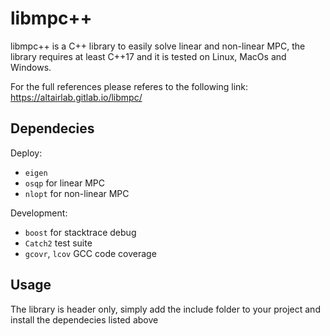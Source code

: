 # libmpc++
libmpc++ is a C++ library to easily solve linear and non-linear MPC, the library requires at least C++17 and it
is tested on Linux, MacOs and Windows.

For the full references please referes to the following link: https://altairlab.gitlab.io/libmpc/
## Dependecies
Deploy:
- `eigen`
- `osqp` for linear MPC
- `nlopt` for non-linear MPC

Development:
- `boost` for stacktrace debug
- `Catch2` test suite
- `gcovr`, `lcov` GCC code coverage

## Usage
The library is header only, simply add the include folder to your project and install the dependecies listed above